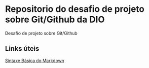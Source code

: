 # Repositorio do desafio de projeto sobre Git/Github da DIO
Desafio de projeto sobre Git/Github

## Links úteis 
[Sintaxe Básica do Markdown](https://markdown.net.br/sintaxe-basica/)
